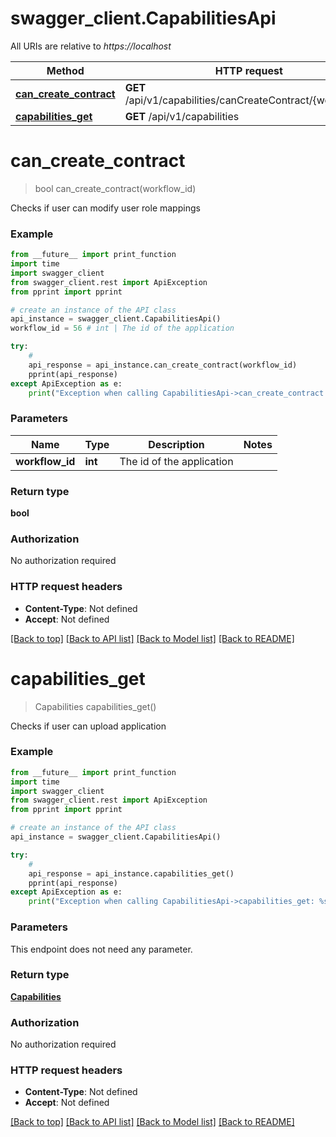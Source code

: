 # swagger_client.CapabilitiesApi

All URIs are relative to *https://localhost*

Method | HTTP request | Description
------------- | ------------- | -------------
[**can_create_contract**](CapabilitiesApi.md#can_create_contract) | **GET** /api/v1/capabilities/canCreateContract/{workflowId} | 
[**capabilities_get**](CapabilitiesApi.md#capabilities_get) | **GET** /api/v1/capabilities | 


# **can_create_contract**
> bool can_create_contract(workflow_id)



Checks if user can modify user role mappings

### Example
```python
from __future__ import print_function
import time
import swagger_client
from swagger_client.rest import ApiException
from pprint import pprint

# create an instance of the API class
api_instance = swagger_client.CapabilitiesApi()
workflow_id = 56 # int | The id of the application

try:
    # 
    api_response = api_instance.can_create_contract(workflow_id)
    pprint(api_response)
except ApiException as e:
    print("Exception when calling CapabilitiesApi->can_create_contract: %s\n" % e)
```

### Parameters

Name | Type | Description  | Notes
------------- | ------------- | ------------- | -------------
 **workflow_id** | **int**| The id of the application | 

### Return type

**bool**

### Authorization

No authorization required

### HTTP request headers

 - **Content-Type**: Not defined
 - **Accept**: Not defined

[[Back to top]](#) [[Back to API list]](../README.md#documentation-for-api-endpoints) [[Back to Model list]](../README.md#documentation-for-models) [[Back to README]](../README.md)

# **capabilities_get**
> Capabilities capabilities_get()



Checks if user can upload application

### Example
```python
from __future__ import print_function
import time
import swagger_client
from swagger_client.rest import ApiException
from pprint import pprint

# create an instance of the API class
api_instance = swagger_client.CapabilitiesApi()

try:
    # 
    api_response = api_instance.capabilities_get()
    pprint(api_response)
except ApiException as e:
    print("Exception when calling CapabilitiesApi->capabilities_get: %s\n" % e)
```

### Parameters
This endpoint does not need any parameter.

### Return type

[**Capabilities**](Capabilities.md)

### Authorization

No authorization required

### HTTP request headers

 - **Content-Type**: Not defined
 - **Accept**: Not defined

[[Back to top]](#) [[Back to API list]](../README.md#documentation-for-api-endpoints) [[Back to Model list]](../README.md#documentation-for-models) [[Back to README]](../README.md)

